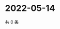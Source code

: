 # 2022-05-14

共 0 条

<!-- BEGIN WEIBO -->
<!-- 最后更新时间 Sat May 14 2022 00:19:45 GMT+0800 (China Standard Time) -->

<!-- END WEIBO -->
